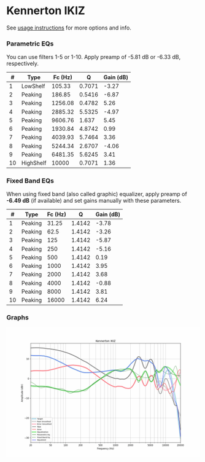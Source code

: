 # Kennerton IKIZ
See [usage instructions](https://github.com/jaakkopasanen/AutoEq#usage) for more options and info.

### Parametric EQs
You can use filters 1-5 or 1-10. Apply preamp of -5.81 dB or -6.33 dB, respectively.

|   # | Type      |   Fc (Hz) |      Q |   Gain (dB) |
|-----|-----------|-----------|--------|-------------|
|   1 | LowShelf  |    105.33 | 0.7071 |       -3.27 |
|   2 | Peaking   |    186.85 | 0.5416 |       -6.87 |
|   3 | Peaking   |   1256.08 | 0.4782 |        5.26 |
|   4 | Peaking   |   2885.32 | 5.5325 |       -4.97 |
|   5 | Peaking   |   9606.76 | 1.637  |        5.45 |
|   6 | Peaking   |   1930.84 | 4.8742 |        0.99 |
|   7 | Peaking   |   4039.93 | 5.7464 |        3.36 |
|   8 | Peaking   |   5244.34 | 2.6707 |       -4.06 |
|   9 | Peaking   |   6481.35 | 5.6245 |        3.41 |
|  10 | HighShelf |  10000    | 0.7071 |        1.36 |

### Fixed Band EQs
When using fixed band (also called graphic) equalizer, apply preamp of **-6.49 dB** (if available) and set gains manually with these parameters.

|   # | Type    |   Fc (Hz) |      Q |   Gain (dB) |
|-----|---------|-----------|--------|-------------|
|   1 | Peaking |     31.25 | 1.4142 |       -3.78 |
|   2 | Peaking |     62.5  | 1.4142 |       -3.26 |
|   3 | Peaking |    125    | 1.4142 |       -5.87 |
|   4 | Peaking |    250    | 1.4142 |       -5.16 |
|   5 | Peaking |    500    | 1.4142 |        0.19 |
|   6 | Peaking |   1000    | 1.4142 |        3.95 |
|   7 | Peaking |   2000    | 1.4142 |        3.68 |
|   8 | Peaking |   4000    | 1.4142 |       -0.88 |
|   9 | Peaking |   8000    | 1.4142 |        3.81 |
|  10 | Peaking |  16000    | 1.4142 |        6.24 |

### Graphs
![](./Kennerton%20IKIZ.png)
